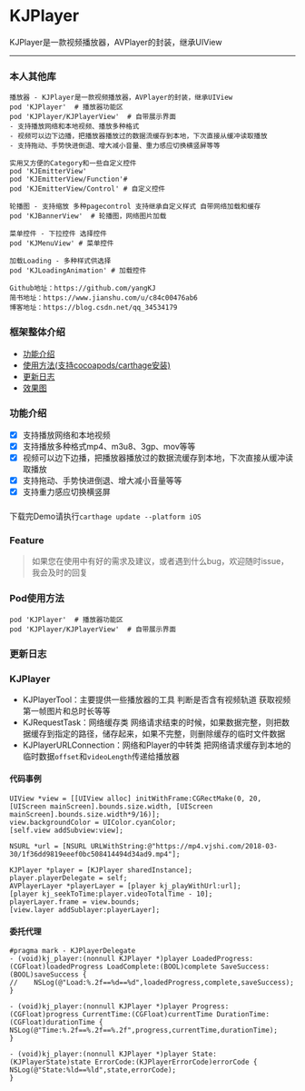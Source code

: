 # KJPlayer
KJPlayer是一款视频播放器，AVPlayer的封装，继承UIView

----------------------------------------
### 本人其他库
```
播放器 - KJPlayer是一款视频播放器，AVPlayer的封装，继承UIView
pod 'KJPlayer'  # 播放器功能区
pod 'KJPlayer/KJPlayerView'  # 自带展示界面
- 支持播放网络和本地视频、播放多种格式
- 视频可以边下边播，把播放器播放过的数据流缓存到本地，下次直接从缓冲读取播放
- 支持拖动、手势快进倒退、增大减小音量、重力感应切换横竖屏等等

实用又方便的Category和一些自定义控件
pod 'KJEmitterView'
pod 'KJEmitterView/Function'#
pod 'KJEmitterView/Control' # 自定义控件

轮播图 - 支持缩放 多种pagecontrol 支持继承自定义样式 自带网络加载和缓存
pod 'KJBannerView'  # 轮播图，网络图片加载

菜单控件 - 下拉控件 选择控件
pod 'KJMenuView' # 菜单控件

加载Loading - 多种样式供选择
pod 'KJLoadingAnimation' # 加载控件

Github地址：https://github.com/yangKJ
简书地址：https://www.jianshu.com/u/c84c00476ab6
博客地址：https://blog.csdn.net/qq_34534179

```

### 框架整体介绍
* [功能介绍](#功能介绍)
* [使用方法(支持cocoapods/carthage安装)](#使用方法)
* [更新日志](#更新日志)
* [效果图](#效果图)

### <a id="功能介绍"></a>功能介绍
- [x] 支持播放网络和本地视频
- [x] 支持播放多种格式mp4、m3u8、3gp、mov等等
- [x] 视频可以边下边播，把播放器播放过的数据流缓存到本地，下次直接从缓冲读取播放
- [x] 支持拖动、手势快进倒退、增大减小音量等等
- [x] 支持重力感应切换横竖屏

###
下载完Demo请执行`carthage update --platform iOS`

### Feature

> 如果您在使用中有好的需求及建议，或者遇到什么bug，欢迎随时issue，我会及时的回复

### <a id="使用方法(支持cocoapods/carthage安装)"></a>Pod使用方法
```
pod 'KJPlayer'  # 播放器功能区
pod 'KJPlayer/KJPlayerView'  # 自带展示界面
```

### <a id="更新日志"></a>更新日志


### KJPlayer

- KJPlayerTool：主要提供一些播放器的工具  判断是否含有视频轨道  获取视频第一帧图片和总时长等等
- KJRequestTask：网络缓存类   网络请求结束的时候，如果数据完整，则把数据缓存到指定的路径，储存起来，如果不完整，则删除缓存的临时文件数据
- KJPlayerURLConnection：网络和Player的中转类   把网络请求缓存到本地的临时数据`offset`和`videoLength`传递给播放器

#### 代码事例
```
UIView *view = [[UIView alloc] initWithFrame:CGRectMake(0, 20, [UIScreen mainScreen].bounds.size.width, [UIScreen mainScreen].bounds.size.width*9/16)];
view.backgroundColor = UIColor.cyanColor;
[self.view addSubview:view];

NSURL *url = [NSURL URLWithString:@"https://mp4.vjshi.com/2018-03-30/1f36dd9819eeef0bc508414494d34ad9.mp4"];

KJPlayer *player = [KJPlayer sharedInstance];
player.playerDelegate = self;
AVPlayerLayer *playerLayer = [player kj_playWithUrl:url];
[player kj_seekToTime:player.videoTotalTime - 10];
playerLayer.frame = view.bounds;
[view.layer addSublayer:playerLayer];
```
#### 委托代理
```
#pragma mark - KJPlayerDelegate
- (void)kj_player:(nonnull KJPlayer *)player LoadedProgress:(CGFloat)loadedProgress LoadComplete:(BOOL)complete SaveSuccess:(BOOL)saveSuccess {
//    NSLog(@"Load:%.2f==%d==%d",loadedProgress,complete,saveSuccess);
}

- (void)kj_player:(nonnull KJPlayer *)player Progress:(CGFloat)progress CurrentTime:(CGFloat)currentTime DurationTime:(CGFloat)durationTime {
NSLog(@"Time:%.2f==%.2f==%.2f",progress,currentTime,durationTime);
}

- (void)kj_player:(nonnull KJPlayer *)player State:(KJPlayerState)state ErrorCode:(KJPlayerErrorCode)errorCode {
NSLog(@"State:%ld==%ld",state,errorCode);
}
```
